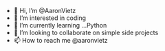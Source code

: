 - 👋 Hi, I’m @AaronVietz
- 👀 I’m interested in coding
- 🌱 I’m currently learning ...Python
- 💞️ I’m looking to collaborate on simple side projects
- 📫 How to reach me @aaronvietz

<!---
AaronVietz/AaronVietz is a ✨ special ✨ repository because its `README.md` (this file) appears on your GitHub profile.
You can click the Preview link to take a look at your changes.
--->
